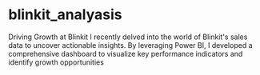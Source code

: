 # blinkit_analyasis
Driving Growth at Blinkit I recently delved into the world of Blinkit's sales data to uncover actionable insights. By leveraging Power BI, I developed a comprehensive dashboard to visualize key performance indicators and identify growth opportunities
